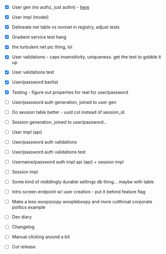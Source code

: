 - [x] User gen (no authz, just authn) - [here](https://cheatsheetseries.owasp.org/cheatsheets/Authentication_Cheat_Sheet.html)
- [x] User impl (model)
- [x] Delineate net table vs nonnet in registry, adjust tests
- [x] Gradient service test hang

- [x] the turbulent net pic thing, lol

- [x] User validations - caps insensitivity, uniqueness. get the test to gobble it up
- [x] User validations test
- [x] User/password banlist
- [x] Testing - figure out properties for real for user/password

- [ ] User/password auth generation, joined to user gen
- [ ] Do session table better - uuid col instead of session\_id
- [ ] Session generation, joined to user/password...
- [ ] User impl (api)

- [ ] User/password auth validations
- [ ] User/password auth validations test
- [ ] Username/password auth impl api (api) + session impl
- [ ] Session impl

- [ ] Some kind of middlingly durable settings db thing... maybe with table
- [ ] Intro screen endpoint w/ user creation - put it behind feature flag
- [ ] Make a less woopzoopy woopleboopy and more cutthroat corporate politics example

- [ ] Dev diary
- [ ] Changelog
- [ ] Manual clicking around a bit
- [ ] Cut release
